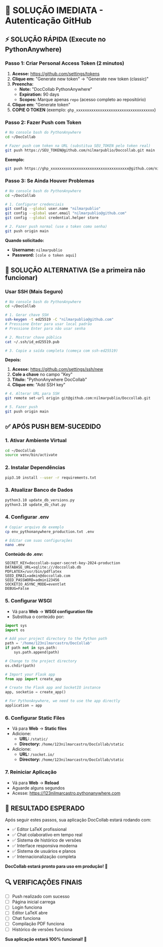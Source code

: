 # 🚀 SOLUÇÃO IMEDIATA - Autenticação GitHub

## ⚡ SOLUÇÃO RÁPIDA (Execute no PythonAnywhere)

### **Passo 1: Criar Personal Access Token (2 minutos)**

1. **Acesse:** https://github.com/settings/tokens
2. **Clique em:** "Generate new token" → "Generate new token (classic)"
3. **Preencha:**
   - **Note:** "DocCollab PythonAnywhere"
   - **Expiration:** 90 days
   - **Scopes:** Marque apenas `repo` (acesso completo ao repositório)
4. **Clique em:** "Generate token"
5. **COPIE O TOKEN** (exemplo: `ghp_xxxxxxxxxxxxxxxxxxxxxxxxxxxxxxxxxxxx`)

### **Passo 2: Fazer Push com Token**

```bash
# No console bash do PythonAnywhere
cd ~/DocCollab

# Fazer push com token na URL (substitua SEU_TOKEN pelo token real)
git push https://SEU_TOKEN@github.com/nilmarpublio/Doccollab.git main
```

**Exemplo:**
```bash
git push https://ghp_xxxxxxxxxxxxxxxxxxxxxxxxxxxxxxxxxxxx@github.com/nilmarpublio/Doccollab.git main
```

### **Passo 3: Se Ainda Houver Problemas**

```bash
# No console bash do PythonAnywhere
cd ~/DocCollab

# 1. Configurar credenciais
git config --global user.name "nilmarpublio"
git config --global user.email "nilmarpublio@github.com"
git config --global credential.helper store

# 2. Fazer push normal (use o token como senha)
git push origin main
```

**Quando solicitado:**
- **Username:** `nilmarpublio`
- **Password:** `[cole o token aqui]`

## 🔄 SOLUÇÃO ALTERNATIVA (Se a primeira não funcionar)

### **Usar SSH (Mais Seguro)**

```bash
# No console bash do PythonAnywhere
cd ~/DocCollab

# 1. Gerar chave SSH
ssh-keygen -t ed25519 -C "nilmarpublio@github.com"
# Pressione Enter para usar local padrão
# Pressione Enter para não usar senha

# 2. Mostrar chave pública
cat ~/.ssh/id_ed25519.pub

# 3. Copie a saída completa (começa com ssh-ed25519)
```

**Depois:**
1. **Acesse:** https://github.com/settings/ssh/new
2. **Cole a chave** no campo "Key"
3. **Título:** "PythonAnywhere DocCollab"
4. **Clique em:** "Add SSH key"

```bash
# 4. Alterar URL para SSH
git remote set-url origin git@github.com:nilmarpublio/Doccollab.git

# 5. Fazer push
git push origin main
```

## ✅ APÓS PUSH BEM-SUCEDIDO

### **1. Ativar Ambiente Virtual**
```bash
cd ~/DocCollab
source venv/bin/activate
```

### **2. Instalar Dependências**
```bash
pip3.10 install --user -r requirements.txt
```

### **3. Atualizar Banco de Dados**
```bash
python3.10 update_db_versions.py
python3.10 update_db_chat.py
```

### **4. Configurar .env**
```bash
# Copiar arquivo de exemplo
cp env_pythonanywhere_production.txt .env

# Editar com suas configurações
nano .env
```

**Conteúdo do .env:**
```env
SECRET_KEY=doccollab-super-secret-key-2024-production
DATABASE_URL=sqlite:///doccollab.db
PDFLATEX=/usr/bin/pdflatex
SEED_EMAIL=admin@doccollab.com
SEED_PASSWORD=admin123456
SOCKETIO_ASYNC_MODE=eventlet
DEBUG=False
```

### **5. Configurar WSGI**
- Vá para **Web** → **WSGI configuration file**
- Substitua o conteúdo por:

```python
import sys
import os

# Add your project directory to the Python path
path = '/home/123nilmarcastro/DocCollab'
if path not in sys.path:
    sys.path.append(path)

# Change to the project directory
os.chdir(path)

# Import your Flask app
from app import create_app

# Create the Flask app and SocketIO instance
app, socketio = create_app()

# For PythonAnywhere, we need to use the app directly
application = app
```

### **6. Configurar Static Files**
- Vá para **Web** → **Static files**
- Adicione:
  - **URL:** `/static/`
  - **Directory:** `/home/123nilmarcastro/DocCollab/static`
- Adicione:
  - **URL:** `/socket.io/`
  - **Directory:** `/home/123nilmarcastro/DocCollab/static`

### **7. Reiniciar Aplicação**
- Vá para **Web** → **Reload**
- Aguarde alguns segundos
- Acesse: https://123nilmarcastro.pythonanywhere.com

## 🎉 RESULTADO ESPERADO

Após seguir estes passos, sua aplicação DocCollab estará rodando com:

- ✅ Editor LaTeX profissional
- ✅ Chat colaborativo em tempo real
- ✅ Sistema de histórico de versões
- ✅ Interface responsiva moderna
- ✅ Sistema de usuários e planos
- ✅ Internacionalização completa

**DocCollab estará pronto para uso em produção! 🚀**

## 🔍 VERIFICAÇÕES FINAIS

- [ ] Push realizado com sucesso
- [ ] Página inicial carrega
- [ ] Login funciona
- [ ] Editor LaTeX abre
- [ ] Chat funciona
- [ ] Compilação PDF funciona
- [ ] Histórico de versões funciona

**Sua aplicação estará 100% funcional! 🎉**
